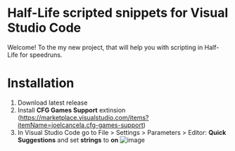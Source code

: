 # Half-Life scripted snippets for Visual Studio Code
Welcome! To the my new project, that will help you with scripting in Half-Life for speedruns.

# Installation

1. Download latest release
2. Install **CFG Games Support** extinsion (https://marketplace.visualstudio.com/items?itemName=joelcancela.cfg-games-support)
3. In Visual Studio Code go to File > Settings > Parameters > Editor: **Quick Suggestions** and set **strings** to **on**
   ![image](https://github.com/cryingandten/Half-Life-scripted-snippets/assets/51243504/80614706-e620-4482-9532-f0d502e1f732)

